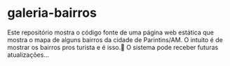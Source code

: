 # galeria-bairros
Este repositório mostra o código fonte de uma página web estática que mostra o mapa de alguns bairros da cidade de Parintins/AM. O intuito é de mostrar os bairros pros turista e é isso.🙂 O sistema pode receber futuras atualizações...
